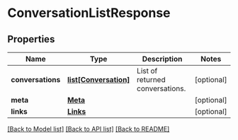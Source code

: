 # ConversationListResponse

## Properties
Name | Type | Description | Notes
------------ | ------------- | ------------- | -------------
**conversations** | [**list[Conversation]**](Conversation.md) | List of returned conversations. | [optional] 
**meta** | [**Meta**](Meta.md) |  | [optional] 
**links** | [**Links**](Links.md) |  | [optional] 

[[Back to Model list]](../README.md#documentation-for-models) [[Back to API list]](../README.md#documentation-for-api-endpoints) [[Back to README]](../README.md)


